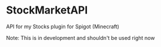 # StockMarketAPI
API for my Stocks plugin for Spigot (Minecraft)

Note: This is in development and shouldn't be used right now

